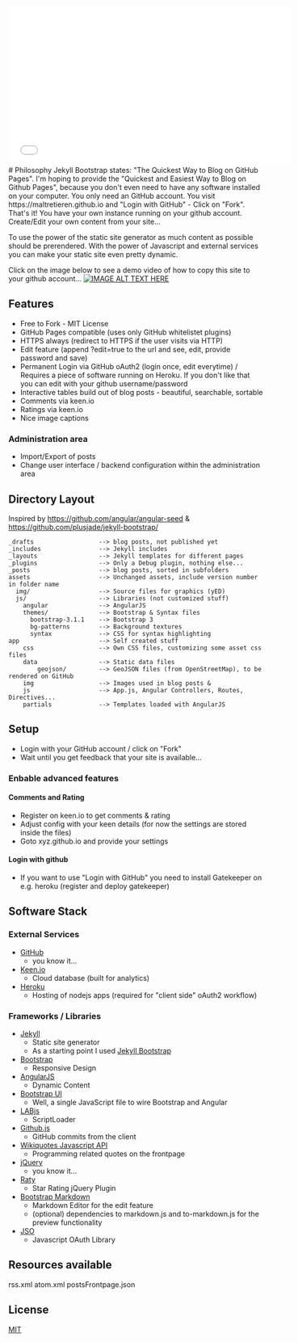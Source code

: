 <iframe width="560" height="315"  src="//www.youtube.com/v/NDjB_7lAkO8&hl=en&fs=1" frameborder="0"></iframe>
# Philosophy
Jekyll Bootstrap states: "The Quickest Way to Blog on GitHub Pages". I'm hoping to provide the
"Quickest and Easiest Way to Blog on Github Pages", because you don't even need to have any
software installed on your computer. You only need an GitHub account. You visit https://maltretieren.github.io
and "Login with GitHub" - Click on "Fork". That's it! You have your own instance running on your github
account. Create/Edit your own content from your site...

To use the power of the static site generator as much content as possible should be prerendered.
With the power of Javascript and external services you can make your static site even pretty dynamic.

Click on the image below to see a demo video of how to copy this site to your github account...
[![IMAGE ALT TEXT HERE](http://img.youtube.com/vi/NDjB_7lAkO8/maxresdefault.jpg)](http://www.youtube.com/watch?v=NDjB_7lAkO8)

## Features
- Free to Fork - MIT License
- GitHub Pages compatible (uses only GitHub whitelistet plugins)
- HTTPS always (redirect to HTTPS if the user visits via HTTP)
- Edit feature (append ?edit=true to the url and see, edit, provide password and save)
- Permanent Login via GitHub oAuth2 (login once, edit everytime) / Requires a piece of software running on Heroku. If you don't like that you can edit with your github username/password
- Interactive tables build out of blog posts - beautiful, searchable, sortable
- Comments via keen.io
- Ratings via keen.io
- Nice image captions

### Administration area
- Import/Export of posts
- Change user interface / backend configuration within the administration area 


## Directory Layout
Inspired by https://github.com/angular/angular-seed & https://github.com/plusjade/jekyll-bootstrap/

    _drafts                  --> blog posts, not published yet
    _includes                --> Jekyll includes
    _layouts                 --> Jekyll templates for different pages
    _plugins                 --> Only a Debug plugin, nothing else...
    _posts                   --> blog posts, sorted in subfolders
    assets                   --> Unchanged assets, include version number in folder name
      img/                   --> Source files for graphics (yED)
      js/                    --> Libraries (not customized stuff)
        angular              --> AngularJS
        themes/              --> Bootstrap & Syntax files
          bootstrap-3.1.1    --> Bootstrap 3
          bg-patterns        --> Background textures
          syntax             --> CSS for syntax highlighting
    app                      --> Self created stuff
	    css                  --> Own CSS files, customizing some asset css files
		data                 --> Static data files
		    geojson/         --> GeoJSON files (from OpenStreetMap), to be rendered on GitHub
		img                  --> Images used in blog posts & 
		js                   --> App.js, Angular Controllers, Routes, Directives...
		partials             --> Templates loaded with AngularJS
	    
			

## Setup
- Login with your GitHub account / click on "Fork"
- Wait until you get feedback that your site is available...

### Enbable advanced features
#### Comments and Rating
- Register on keen.io to get comments & rating
- Adjust config with your keen details (for now the settings are stored inside the files)
- Goto xyz.github.io and provide your settings

#### Login with github
- If you want to use "Login with GitHub" you need to install Gatekeeper on e.g. heroku (register and deploy gatekeeper)

## Software Stack
### External Services
- [GitHub](https://github.com/)
    - you know it...
- [Keen.io](https://keen.io)
    - Cloud database (built for analytics)
- [Heroku](https://dashboard.heroku.com)
    - Hosting of nodejs apps (required for "client side" oAuth2 workflow)

### Frameworks / Libraries
- [Jekyll](http://jekyllrb.com/)
    - Static site generator
	- As a starting point I used [Jekyll Bootstrap](http://jekyllbootstrap.com/)
- [Bootstrap](http://getbootstrap.com/)
    - Responsive Design
- [AngularJS](http://angularjs.org/)
    - Dynamic Content
- [Bootstrap UI](http://angular-ui.github.io/bootstrap/)
    - Well, a single JavaScript file to wire Bootstrap and Angular
- [LABjs](http://labjs.com/)
    - ScriptLoader
- [Github.js](https://github.com/michael/github) 
    - GitHub commits from the client 
- [Wikiquotes Javascript API](https://github.com/natetyler/wikiquotes-api)
    - Programming related quotes on the frontpage
- [jQuery](http://jquery.com/)
    - you know it...
- [Raty](http://wbotelhos.com/raty/)
    - Star Rating jQuery Plugin
- [Bootstrap Markdown](http://toopay.github.io/bootstrap-markdown/)
    - Markdown Editor for the edit feature
	- (optional) dependencies to markdown.js and to-markdown.js for the preview functionality
- [JSO](https://github.com/andreassolberg/jso)
    - Javascript OAuth Library

## Resources available
rss.xml
atom.xml
postsFrontpage.json

## License

[MIT](http://opensource.org/licenses/MIT)
